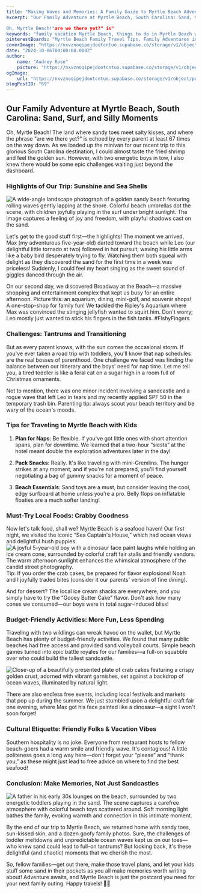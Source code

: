```yaml
---
title: "Making Waves and Memories: A Family Guide to Myrtle Beach Adventures with Kids"
excerpt: "Our Family Adventure at Myrtle Beach, South Carolina: Sand, Surf, and Silly Moments

Oh, Myrtle Beach!"are we there yet?" is"
keywords: "family vacation Myrtle Beach, things to do in Myrtle Beach with kids, traveling with toddlers, Myrtle Beach family activities, tips for visiting Myrtle Beach, best family restaurants Myrtle Beach, budget-friendly Myrtle Beach attractions, Myrtle Beach seafood restaurants, toddler-friendly beach tips, family road trip to Myrtle Beach, fun things to do at Broadway at the Beach, must-try local foods in Myrtle Beach, sunscreen tips for beach trips, activities for families in Myrtle Beach, managing toddler tantrums on vacation, Southern hospitality in Myrtle Beach, memorable family moments at the beach, packing tips for beach travel, free activities in Myrtle Beach"
pinterestBoards: "Myrtle Beach Family Travel Tips, Family Adventures in South Carolina, Beach Vacation Ideas, Kid-Friendly Travel Destinations"
coverImage: "https://nxvznoqipejdootcntuo.supabase.co/storage/v1/object/public/travel-blog-images/image_69_0.png"
date: "2024-10-06T00:00:00.000Z"
author:
    name: "Audrey Rose"
    picture: "https://nxvznoqipejdootcntuo.supabase.co/storage/v1/object/public/character-reference/audrey_avatar_square.png?t=2024-12-21T13%3A26%3A30.307Z"
ogImage:
    url: "https://nxvznoqipejdootcntuo.supabase.co/storage/v1/object/public/travel-blog-images/image_69_0.png"
blogPostID: "69"
---
```

    

## Our Family Adventure at Myrtle Beach, South Carolina: Sand, Surf, and Silly Moments

Oh, Myrtle Beach! The land where sandy toes meet salty kisses, and where the phrase "are we there yet?" is echoed by every parent at least 67 times on the way down. As we loaded up the minivan for our recent trip to this glorious South Carolina destination, I could almost taste the fried shrimp and feel the golden sun. However, with two energetic boys in tow, I also knew there would be some epic challenges waiting just beyond the dashboard.

### Highlights of Our Trip: Sunshine and Sea Shells

![A wide-angle landscape photograph of a golden sandy beach featuring rolling waves gently lapping at the shore. Colorful beach umbrellas dot the scene, with children joyfully playing in the surf under bright sunlight. The image captures a feeling of joy and freedom, with playful shadows cast on the sand.](https://nxvznoqipejdootcntuo.supabase.co/storage/v1/object/public/travel-blog-images/image_69_0.png) 

Let's get to the good stuff first—the highlights! The moment we arrived, Max (my adventurous five-year-old) darted toward the beach while Leo (our delightful little tornado at two) followed in hot pursuit, waving his little arms like a baby bird desperately trying to fly. Watching them both squeal with delight as they discovered the sand for the first time in a week was priceless! Suddenly, I could feel my heart singing as the sweet sound of giggles danced through the air.

On our second day, we discovered Broadway at the Beach—a massive shopping and entertainment complex that kept us busy for an entire afternoon. Picture this: an aquarium, dining, mini-golf, and souvenir shops! A one-stop-shop for family fun! We tackled the Ripley's Aquarium where Max was convinced the stinging jellyfish wanted to squirt him. Don't worry; Leo mostly just wanted to stick his fingers in the fish tanks. #FishyFingers

### Challenges: Tantrums and Transitioning

But as every parent knows, with the sun comes the occasional storm. If you've ever taken a road trip with toddlers, you'll know that nap schedules are the real bosses of parenthood. One challenge we faced was finding the balance between our itinerary and the boys' need for nap time. Let me tell you, a tired toddler is like a feral cat on a sugar high in a room full of Christmas ornaments. 

Not to mention, there was one minor incident involving a sandcastle and a rogue wave that left Leo in tears and my recently applied SPF 50 in the temporary trash bin. Parenting tip: always scout your beach territory and be wary of the ocean's moods.

### Tips for Traveling to Myrtle Beach with Kids

1. **Plan for Naps**: Be flexible. If you've got little ones with short attention spans, plan for downtime. We learned that a two-hour “siesta” at the hotel meant double the exploration adventures later in the day!

2. **Pack Snacks**: Really. It's like traveling with mini-Gremlins. The hunger strikes at any moment, and if you're not prepared, you'll find yourself negotiating a bag of gummy snacks for a moment of peace. 

3. **Beach Essentials**: Sand toys are a must, but consider leaving the cool, edgy surfboard at home unless you're a pro. Belly flops on inflatable floaties are a much softer landing!

### Must-Try Local Foods: Crabby Goodness

Now let's talk food, shall we? Myrtle Beach is a seafood haven! Our first night, we visited the iconic “Sea Captain's House,” which had ocean views and delightful hush puppies. ![A joyful 5-year-old boy with a dinosaur face paint laughs while holding an ice cream cone, surrounded by colorful craft fair stalls and friendly vendors. The warm afternoon sunlight enhances the whimsical atmosphere of the candid street photography.](https://nxvznoqipejdootcntuo.supabase.co/storage/v1/object/public/travel-blog-images/image_69_1.png) Tip: If you order the crab cakes, be prepared for flavor explosions! Noah and I joyfully traded bites (consider it our parents' version of fine dining).

And for dessert? The local ice cream shacks are everywhere, and you simply have to try the “Gooey Butter Cake” flavor. Don't ask how many cones we consumed—our boys were in total sugar-induced bliss!

### Budget-Friendly Activities: More Fun, Less Spending

Traveling with two wildlings can wreak havoc on the wallet, but Myrtle Beach has plenty of budget-friendly activities. We found that many public beaches had free access and provided sand volleyball courts. Simple beach games turned into epic battle royales for our families—a full-on squabble over who could build the tallest sandcastle.

![Close-up of a beautifully presented plate of crab cakes featuring a crispy golden crust, adorned with vibrant garnishes, set against a backdrop of ocean waves, illuminated by natural light.](https://nxvznoqipejdootcntuo.supabase.co/storage/v1/object/public/travel-blog-images/image_69_2.png)

There are also endless free events, including local festivals and markets that pop up during the summer. We just stumbled upon a delightful craft fair one evening, where Max got his face painted like a dinosaur—a sight I won't soon forget!

### Cultural Etiquette: Friendly Folks & Vacation Vibes

Southern hospitality is no joke. Everyone from restaurant hosts to fellow beach-goers had a warm smile and friendly wave. It's contagious! A little politeness goes a long way here—don't forget your “please” and “thank you," as these might just lead to free advice on where to find the best seafood!

### Conclusion: Make Memories, Not Just Sandcastles

![A father in his early 30s lounges on the beach, surrounded by two energetic toddlers playing in the sand. The scene captures a carefree atmosphere with colorful beach toys scattered around. Soft morning light bathes the family, evoking warmth and connection in this intimate moment.](https://nxvznoqipejdootcntuo.supabase.co/storage/v1/object/public/travel-blog-images/image_69_3.png)

By the end of our trip to Myrtle Beach, we returned home with sandy toes, sun-kissed skin, and a dozen goofy family photos. Sure, the challenges of toddler meltdowns and unpredictable ocean waves kept us on our toes—who knew sand could lead to full-on tantrums? But looking back, it's these delightful (and chaotic) moments that we cherish the most.

So, fellow families—get out there, make those travel plans, and let your kids stuff some sand in their pockets as you all make memories worth writing about! Adventure awaits, and Myrtle Beach is just the postcard you need for your next family outing. Happy travels! 🌊🌞